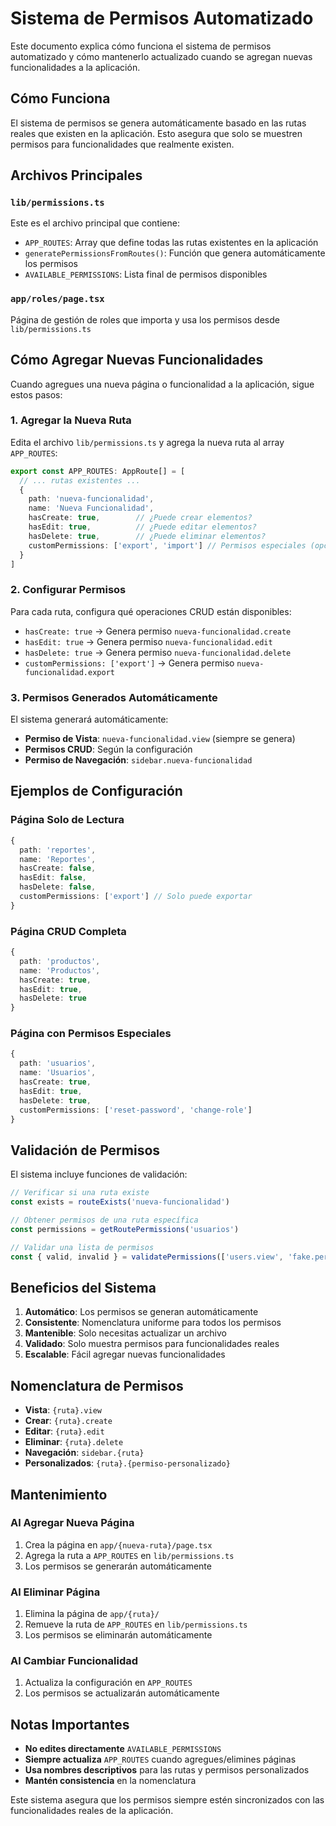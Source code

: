 # Sistema de Permisos Automatizado

Este documento explica cómo funciona el sistema de permisos automatizado y cómo mantenerlo actualizado cuando se agregan nuevas funcionalidades a la aplicación.

## Cómo Funciona

El sistema de permisos se genera automáticamente basado en las rutas reales que existen en la aplicación. Esto asegura que solo se muestren permisos para funcionalidades que realmente existen.

## Archivos Principales

### `lib/permissions.ts`
Este es el archivo principal que contiene:
- `APP_ROUTES`: Array que define todas las rutas existentes en la aplicación
- `generatePermissionsFromRoutes()`: Función que genera automáticamente los permisos
- `AVAILABLE_PERMISSIONS`: Lista final de permisos disponibles

### `app/roles/page.tsx`
Página de gestión de roles que importa y usa los permisos desde `lib/permissions.ts`

## Cómo Agregar Nuevas Funcionalidades

Cuando agregues una nueva página o funcionalidad a la aplicación, sigue estos pasos:

### 1. Agregar la Nueva Ruta

Edita el archivo `lib/permissions.ts` y agrega la nueva ruta al array `APP_ROUTES`:

```typescript
export const APP_ROUTES: AppRoute[] = [
  // ... rutas existentes ...
  { 
    path: 'nueva-funcionalidad', 
    name: 'Nueva Funcionalidad', 
    hasCreate: true,        // ¿Puede crear elementos?
    hasEdit: true,          // ¿Puede editar elementos?
    hasDelete: true,        // ¿Puede eliminar elementos?
    customPermissions: ['export', 'import'] // Permisos especiales (opcional)
  }
]
```

### 2. Configurar Permisos

Para cada ruta, configura qué operaciones CRUD están disponibles:

- `hasCreate: true` → Genera permiso `nueva-funcionalidad.create`
- `hasEdit: true` → Genera permiso `nueva-funcionalidad.edit`
- `hasDelete: true` → Genera permiso `nueva-funcionalidad.delete`
- `customPermissions: ['export']` → Genera permiso `nueva-funcionalidad.export`

### 3. Permisos Generados Automáticamente

El sistema generará automáticamente:

- **Permiso de Vista**: `nueva-funcionalidad.view` (siempre se genera)
- **Permisos CRUD**: Según la configuración
- **Permiso de Navegación**: `sidebar.nueva-funcionalidad`

## Ejemplos de Configuración

### Página Solo de Lectura
```typescript
{ 
  path: 'reportes', 
  name: 'Reportes', 
  hasCreate: false,
  hasEdit: false,
  hasDelete: false,
  customPermissions: ['export'] // Solo puede exportar
}
```

### Página CRUD Completa
```typescript
{ 
  path: 'productos', 
  name: 'Productos', 
  hasCreate: true,
  hasEdit: true,
  hasDelete: true
}
```

### Página con Permisos Especiales
```typescript
{ 
  path: 'usuarios', 
  name: 'Usuarios', 
  hasCreate: true,
  hasEdit: true,
  hasDelete: true,
  customPermissions: ['reset-password', 'change-role']
}
```

## Validación de Permisos

El sistema incluye funciones de validación:

```typescript
// Verificar si una ruta existe
const exists = routeExists('nueva-funcionalidad')

// Obtener permisos de una ruta específica
const permissions = getRoutePermissions('usuarios')

// Validar una lista de permisos
const { valid, invalid } = validatePermissions(['users.view', 'fake.permission'])
```

## Beneficios del Sistema

1. **Automático**: Los permisos se generan automáticamente
2. **Consistente**: Nomenclatura uniforme para todos los permisos
3. **Mantenible**: Solo necesitas actualizar un archivo
4. **Validado**: Solo muestra permisos para funcionalidades reales
5. **Escalable**: Fácil agregar nuevas funcionalidades

## Nomenclatura de Permisos

- **Vista**: `{ruta}.view`
- **Crear**: `{ruta}.create`
- **Editar**: `{ruta}.edit`
- **Eliminar**: `{ruta}.delete`
- **Navegación**: `sidebar.{ruta}`
- **Personalizados**: `{ruta}.{permiso-personalizado}`

## Mantenimiento

### Al Agregar Nueva Página
1. Crea la página en `app/{nueva-ruta}/page.tsx`
2. Agrega la ruta a `APP_ROUTES` en `lib/permissions.ts`
3. Los permisos se generarán automáticamente

### Al Eliminar Página
1. Elimina la página de `app/{ruta}/`
2. Remueve la ruta de `APP_ROUTES` en `lib/permissions.ts`
3. Los permisos se eliminarán automáticamente

### Al Cambiar Funcionalidad
1. Actualiza la configuración en `APP_ROUTES`
2. Los permisos se actualizarán automáticamente

## Notas Importantes

- **No edites directamente** `AVAILABLE_PERMISSIONS`
- **Siempre actualiza** `APP_ROUTES` cuando agregues/elimines páginas
- **Usa nombres descriptivos** para las rutas y permisos personalizados
- **Mantén consistencia** en la nomenclatura

Este sistema asegura que los permisos siempre estén sincronizados con las funcionalidades reales de la aplicación.